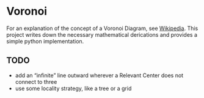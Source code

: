 # Voronoi

For an explanation of the concept of a Voronoi Diagram,
see [Wikipedia](https://en.wikipedia.org/wiki/Voronoi_diagram).
This project writes down the necessary mathematical derications and
provides a simple python implementation.

## TODO

- add an “infinite” line outward wherever a Relevant Center does not connect to three
- use some locality strategy, like a tree or a grid

